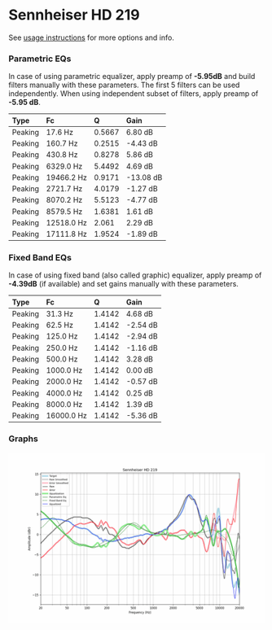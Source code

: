 # Sennheiser HD 219
See [usage instructions](https://github.com/jaakkopasanen/AutoEq#usage) for more options and info.

### Parametric EQs
In case of using parametric equalizer, apply preamp of **-5.95dB** and build filters manually
with these parameters. The first 5 filters can be used independently.
When using independent subset of filters, apply preamp of **-5.95 dB**.

| Type    | Fc         |      Q | Gain      |
|:--------|:-----------|:-------|:----------|
| Peaking | 17.6 Hz    | 0.5667 | 6.80 dB   |
| Peaking | 160.7 Hz   | 0.2515 | -4.43 dB  |
| Peaking | 430.8 Hz   | 0.8278 | 5.86 dB   |
| Peaking | 6329.0 Hz  | 5.4492 | 4.69 dB   |
| Peaking | 19466.2 Hz | 0.9171 | -13.08 dB |
| Peaking | 2721.7 Hz  | 4.0179 | -1.27 dB  |
| Peaking | 8070.2 Hz  | 5.5123 | -4.77 dB  |
| Peaking | 8579.5 Hz  | 1.6381 | 1.61 dB   |
| Peaking | 12518.0 Hz | 2.061  | 2.29 dB   |
| Peaking | 17111.8 Hz | 1.9524 | -1.89 dB  |

### Fixed Band EQs
In case of using fixed band (also called graphic) equalizer, apply preamp of **-4.39dB**
(if available) and set gains manually with these parameters.

| Type    | Fc         |      Q | Gain     |
|:--------|:-----------|:-------|:---------|
| Peaking | 31.3 Hz    | 1.4142 | 4.68 dB  |
| Peaking | 62.5 Hz    | 1.4142 | -2.54 dB |
| Peaking | 125.0 Hz   | 1.4142 | -2.94 dB |
| Peaking | 250.0 Hz   | 1.4142 | -1.16 dB |
| Peaking | 500.0 Hz   | 1.4142 | 3.28 dB  |
| Peaking | 1000.0 Hz  | 1.4142 | 0.00 dB  |
| Peaking | 2000.0 Hz  | 1.4142 | -0.57 dB |
| Peaking | 4000.0 Hz  | 1.4142 | 0.25 dB  |
| Peaking | 8000.0 Hz  | 1.4142 | 1.39 dB  |
| Peaking | 16000.0 Hz | 1.4142 | -5.36 dB |

### Graphs
![](./Sennheiser%20HD%20219.png)